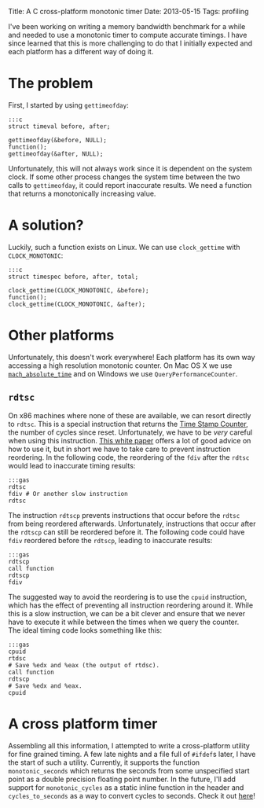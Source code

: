 Title: A C cross-platform monotonic timer
Date: 2013-05-15
Tags: profiling

I've been working on writing a memory bandwidth benchmark for a while and
needed to use a monotonic timer to compute accurate timings. I have since
learned that this is more challenging to do that I initially expected and each
platform has a different way of doing it.

# The problem #

First, I started by using `gettimeofday`:

~~~
:::c
struct timeval before, after;

gettimeofday(&before, NULL);
function();
gettimeofday(&after, NULL);
~~~

Unfortunately, this will not always work since it is dependent on the system clock. If some other process changes the system time between the two calls to `gettimeofday`, it could report inaccurate results. We need a function that returns a monotonically increasing value.

# A solution? #

Luckily, such a function exists on Linux. We can use `clock_gettime` with `CLOCK_MONOTONIC`:

~~~
:::c
struct timespec before, after, total;

clock_gettime(CLOCK_MONOTONIC, &before);
function();
clock_gettime(CLOCK_MONOTONIC, &after);
~~~
# Other platforms #

Unfortunately, this doesn't work everywhere! Each platform has its own way accessing a high resolution monotonic counter. On Mac OS X we use [`mach_absolute_time`](https://developer.apple.com/library/mac/#qa/qa1398/_index.html) and on Windows we use `QueryPerformanceCounter`. 

## `rdtsc` ##
On x86 machines where none of these are available, we can resort directly to `rdtsc`. This is a special instruction that returns the [Time Stamp Counter](https://en.wikipedia.org/wiki/Time_Stamp_Counter), the number of cycles since reset. Unfortunately, we have to be *very* careful when using this instruction. [This white paper](http://download.intel.com/embedded/software/IA/324264.pdf) offers a lot of good advice on how to use it, but in short we have to take care to prevent instruction reordering. In the following code, the reordering of the `fdiv` after the `rdtsc` would lead to inaccurate timing results:

~~~
:::gas
rdtsc
fdiv # Or another slow instruction
rdtsc
~~~

The instruction `rdtscp` prevents instructions that occur before the `rdtsc` from being reordered afterwards. Unfortunately, instructions that occur after the `rdtscp` can still be reordered before it. The following code could have `fdiv` reordered before the `rdtscp`, leading to inaccurate results:

~~~
:::gas
rdtscp
call function
rdtscp
fdiv
~~~

The suggested way to avoid the reordering is to use the `cpuid` instruction, which has the effect of preventing all instruction reordering around it. While this is a slow instruction, we can be a bit clever and ensure that we never have to execute it while between the times when we query the counter.  
The ideal timing code looks something like this:

~~~
:::gas
cpuid
rtdsc
# Save %edx and %eax (the output of rtdsc).
call function
rdtscp
# Save %edx and %eax.
cpuid
~~~

# A cross platform timer #
Assembling all this information, I attempted to write a cross-platform utility for fine grained timing. A few late nights and a file full of `#ifdef`s later, I have the start of such a utility. Currently, it supports the function `monotonic_seconds` which returns the seconds from some unspecified start point as a double precision floating point number. In the future, I'll add support for `monotonic_cycles` as a static inline function in the header and `cycles_to_seconds` as a way to convert cycles to seconds. Check it out [here](https://github.com/awreece/monotonic_timer/blob/master/monotonic_timer.c)!